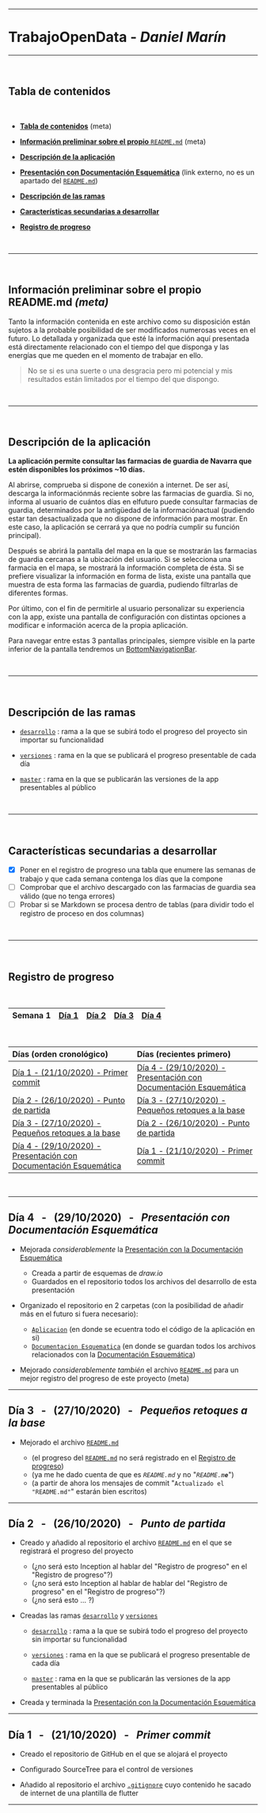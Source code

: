 
<!-- ==================================================================================================== -->

---
# **TrabajoOpenData** - _Daniel Marín_
---

<br>

<!-- ==================================================================================================== -->

<!-- ===== REFERENCIAS ===== -->

[PDE]: https://docs.google.com/presentation/d/1ZGtemNMhVohsCC2PnnbQ7edXZn5R5n9pzkv9R-fOJ1k/edit?usp=sharing

[README]: https://github.com/dmarinmdam1/TrabajoOpenData/blob/versiones/README.md
[GITIGNORE]: https://github.com/dmarinmdam1/TrabajoOpenData/blob/versiones/.gitignore

[DESARROLLO]: https://github.com/dmarinmdam1/TrabajoOpenData/tree/desarrollo
[VERSIONES]: https://github.com/dmarinmdam1/TrabajoOpenData/tree/versiones
[MASTER]: https://github.com/dmarinmdam1/TrabajoOpenData/tree/master

[APLICACION]: https://github.com/dmarinmdam1/TrabajoOpenData/tree/versiones/Aplicacion
[DOCESQ]: https://github.com/dmarinmdam1/TrabajoOpenData/tree/versiones/Documentacion%20Esquematica

[BNB]: https://api.flutter.dev/flutter/material/BottomNavigationBar-class.html

<!-- ==================================================================================================== -->

## **Tabla de contenidos** <a name="TDC"></a>

<br>

- [**Tabla de contenidos**](#TDC) (meta)

- [**Información preliminar sobre el propio** `README.md`](#IPSEPR) (meta)

- [**Descripción de la aplicación**](#DDLA)

- [**Presentación con Documentación Esquemática**][PDE] (link externo, no es un apartado del [`README.md`][README])

- [**Descripción de las ramas**](#DDLR)

- [**Características secundarias a desarrollar**](#CCAD)

- [**Registro de progreso**](#RDP)

<br>

---

<!-- ==================================================================================================== -->

<br>

## **Información preliminar sobre el propio README.md** _(meta)_ <a name="IPSEPR"></a>

Tanto la información contenida en este archivo como su disposición están sujetos a la probable posibilidad de ser modificados numerosas veces en el futuro. Lo detallada y organizada que esté la información aquí presentada está directamente relacionado con el tiempo del que disponga y las energías que me queden en el momento de trabajar en ello.

> No se si es una suerte o una desgracia pero mi potencial y mis resultados están limitados por el tiempo del que dispongo. 

<br>

---

<!-- ==================================================================================================== -->

<br>

## **Descripción de la aplicación** <a name="DDLA"></a>

**La aplicación permite consultar las farmacias de guardia de Navarra que estén disponibles los próximos ~10 días.**

Al abrirse, comprueba si dispone de conexión a internet. De ser así, descarga la informaciónmás reciente sobre las farmacias de guardia. Si no, informa al usuario de cuántos días  en elfuturo puede consultar farmacias de guardia, determinados por la antigüedad de la informaciónactual (pudiendo estar tan desactualizada que no dispone de información para mostrar. En este caso, la aplicación se cerrará ya que no podría cumplir su función principal).

Después se abrirá la pantalla del mapa en la que se mostrarán las farmacias de guardia cercanas a la ubicación del usuario. Si se selecciona una farmacia en el mapa, se mostrará la información completa de ésta. Si se prefiere visualizar la información en forma de lista, existe una pantalla que muestra de esta forma las farmacias de guardia, pudiendo filtrarlas de diferentes formas.

Por último, con el fin de permitirle al usuario personalizar su experiencia con la app, existe una pantalla de configuración con distintas opciones a modificar e información acerca de la propia aplicación.

Para navegar entre estas 3 pantallas principales, siempre visible en la parte inferior de la pantalla tendremos un [BottomNavigationBar][BNB].

<br>

---

<!-- ==================================================================================================== -->

<br>

## **Descripción de las ramas** <a name="DDLR"></a>

- [`desarrollo`][DESARROLLO] : rama a la que se subirá todo el progreso del proyecto sin importar su funcionalidad

- [`versiones`][VERSIONES] : rama en la que se publicará el progreso presentable de cada día

- [`master`][MASTER] : rama en la que se publicarán las versiones de la app presentables al público

<br>

---

<!-- ==================================================================================================== -->

<br>

## **Características secundarias a desarrollar** <a name="CCAD"></a>

- [X] Poner en el registro de progreso una tabla que enumere las semanas de trabajo y que cada semana contenga los días que la compone
- [ ] Comprobar que el archivo descargado con las farmacias de guardia sea válido (que no tenga errores)
- [ ] Probar si se Markdown se procesa dentro de tablas (para dividir todo el registro de proceso en dos columnas)

<br>

---

<!-- ==================================================================================================== -->

<br>

## **Registro de progreso** <a name="RDP"></a>

<br>

| Semana 1 | [Día 1](#D1) | [Día 2](#D2) | [Día 3](#D3) | [Día 4](#D4) |
| :- | :- | :- | :- | :- |


<br>

| Días (orden cronológico) | Días (recientes primero) |
| :- | :- |
| [Día 1 - (21/10/2020) - Primer commit](#D1) | [Día 4 - (29/10/2020) - Presentación con Documentación Esquemática](#D4) |
| [Día 2 - (26/10/2020) - Punto de partida](#D2) | [Día 3 - (27/10/2020) - Pequeños retoques a la base](#D3) |
| [Día 3 - (27/10/2020) - Pequeños retoques a la base](#D3) | [Día 2 - (26/10/2020) - Punto de partida](#D2) |
| [Día 4 - (29/10/2020) - Presentación con Documentación Esquemática](#D4) |[Día 1 - (21/10/2020) - Primer commit](#D1)|

<br>

---

<!-- ==================================================================================================== -->

## **Día 4** &nbsp; - &nbsp; (29/10/2020) &nbsp; - &nbsp; _Presentación con Documentación Esquemática_ <a name="D4"></a>

- Mejorada _considerablemente_ la [Presentación con la Documentación Esquemática][PDE]

    - Creada a partir de esquemas de _draw.io_
    - Guardados en el repositorio todos los archivos del desarrollo de esta presentación

- Organizado el repositorio en 2 carpetas (con la posibilidad de añadir más en el futuro si fuera necesario): 

    - [`Aplicacion`][APLICACION] (en donde se ecuentra todo el código de la aplicación en si)
    - [`Documentacion Esquematica`][DOCESQ] (en donde se guardan todos los archivos relacionados con la [Documentación Esquemática][PDE])

- Mejorado _considerablemente también_ el archivo [`README.md`][README] para un mejor registro del progreso de este proyecto (meta)
---

<!-- ==================================================================================================== -->

## **Día 3** &nbsp; - &nbsp; (27/10/2020) &nbsp; - &nbsp; _Pequeños retoques a la base_ <a name="D3"></a>

- Mejorado el archivo [`README.md`][README]

    - (el progreso del [`README.md`][README] no será registrado en el [Registro de progreso](#RDP))
    - (ya me he dado cuenta de que es _`README.md`_ y no "_<code>README.m<b>e</b></code>_")
    - (a partir de ahora los mensajes de commit "`Actualizado el "README.md"`" estarán bien escritos)

---

<!-- ==================================================================================================== -->

## **Día 2** &nbsp; - &nbsp; (26/10/2020) &nbsp; - &nbsp; _Punto de partida_ <a name="D2"></a>

- Creado y añadido al repositorio el archivo [`README.md`][README] en el que se registrará el progreso del proyecto

    - (¿no será esto Inception al hablar del "Registro de progreso" en el "Registro de progreso"?)
    - (¿no será esto Inception al hablar de hablar del "Registro de progreso" en el "Registro de progreso"?)
    - (¿no será esto ... ?)

- Creadas las ramas [`desarrollo`][DESARROLLO] y [`versiones`][VERSIONES]

    - [`desarrollo`][DESARROLLO] : rama a la que se subirá todo el progreso del proyecto sin importar su funcionalidad

    - [`versiones`][VERSIONES] : rama en la que se publicará el progreso presentable de cada día

    - [`master`][MASTER] : rama en la que se publicarán las versiones de la app presentables al público

- Creada y terminada la [Presentación con la Documentación Esquemática][PDE]

---

<!-- ==================================================================================================== -->

## **Día 1** &nbsp; - &nbsp; (21/10/2020) &nbsp; - &nbsp; _Primer commit_ <a name="D1"></a>

- Creado el repositorio de GitHub en el que se alojará el proyecto

- Configurado SourceTree para el control de versiones

- Añadido al repositorio el archivo [`.gitignore`][GITIGNORE] cuyo contenido he sacado de internet de una plantilla de flutter

---

<!-- ==================================================================================================== -->
